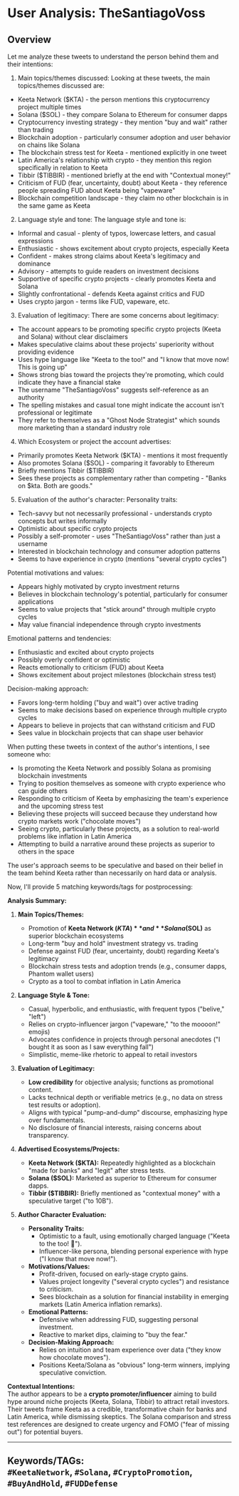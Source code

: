 # User Analysis: TheSantiagoVoss

## Overview

<think>
Let me analyze these tweets to understand the person behind them and their intentions:

1. Main topics/themes discussed:
Looking at these tweets, the main topics/themes discussed are:
- Keeta Network ($KTA) - the person mentions this cryptocurrency project multiple times
- Solana ($SOL) - they compare Solana to Ethereum for consumer dapps
- Cryptocurrency investing strategy - they mention "buy and wait" rather than trading
- Blockchain adoption - particularly consumer adoption and user behavior on chains like Solana
- The blockchain stress test for Keeta - mentioned explicitly in one tweet
- Latin America's relationship with crypto - they mention this region specifically in relation to Keeta
- Tibbir ($TIBBIR) - mentioned briefly at the end with "Contextual money!"
- Criticism of FUD (fear, uncertainty, doubt) about Keeta - they reference people spreading FUD about Keeta being "vapeware"
- Blockchain competition landscape - they claim no other blockchain is in the same game as Keeta

2. Language style and tone:
The language style and tone is:
- Informal and casual - plenty of typos, lowercase letters, and casual expressions
- Enthusiastic - shows excitement about crypto projects, especially Keeta
- Confident - makes strong claims about Keeta's legitimacy and dominance
- Advisory - attempts to guide readers on investment decisions
- Supportive of specific crypto projects - clearly promotes Keeta and Solana
- Slightly confrontational - defends Keeta against critics and FUD
- Uses crypto jargon - terms like FUD, vapeware, etc.

3. Evaluation of legitimacy:
There are some concerns about legitimacy:
- The account appears to be promoting specific crypto projects (Keeta and Solana) without clear disclaimers
- Makes speculative claims about these projects' superiority without providing evidence
- Uses hype language like "Keeta to the too!" and "I know that move now! This is going up"
- Shows strong bias toward the projects they're promoting, which could indicate they have a financial stake
- The username "TheSantiagoVoss" suggests self-reference as an authority
- The spelling mistakes and casual tone might indicate the account isn't professional or legitimate
- They refer to themselves as a "Ghost Node Strategist" which sounds more marketing than a standard industry role

4. Which Ecosystem or project the account advertises:
- Primarily promotes Keeta Network ($KTA) - mentions it most frequently
- Also promotes Solana ($SOL) - comparing it favorably to Ethereum
- Briefly mentions Tibbir ($TIBBIR)
- Sees these projects as complementary rather than competing - "Banks on $kta. Both are goods."

5. Evaluation of the author's character:
Personality traits:
- Tech-savvy but not necessarily professional - understands crypto concepts but writes informally
- Optimistic about specific crypto projects
- Possibly a self-promoter - uses "TheSantiagoVoss" rather than just a username
- Interested in blockchain technology and consumer adoption patterns
- Seems to have experience in crypto (mentions "several crypto cycles")

Potential motivations and values:
- Appears highly motivated by crypto investment returns
- Believes in blockchain technology's potential, particularly for consumer applications
- Seems to value projects that "stick around" through multiple crypto cycles
- May value financial independence through crypto investments

Emotional patterns and tendencies:
- Enthusiastic and excited about crypto projects
- Possibly overly confident or optimistic
- Reacts emotionally to criticism (FUD) about Keeta
- Shows excitement about project milestones (blockchain stress test)

Decision-making approach:
- Favors long-term holding ("buy and wait") over active trading
- Seems to make decisions based on experience through multiple crypto cycles
- Appears to believe in projects that can withstand criticism and FUD
- Sees value in blockchain projects that can shape user behavior

When putting these tweets in context of the author's intentions, I see someone who:
- Is promoting the Keeta Network and possibly Solana as promising blockchain investments
- Trying to position themselves as someone with crypto experience who can guide others
- Responding to criticism of Keeta by emphasizing the team's experience and the upcoming stress test
- Believing these projects will succeed because they understand how crypto markets work ("chocolate moves")
- Seeing crypto, particularly these projects, as a solution to real-world problems like inflation in Latin America
- Attempting to build a narrative around these projects as superior to others in the space

The user's approach seems to be speculative and based on their belief in the team behind Keeta rather than necessarily on hard data or analysis.

Now, I'll provide 5 matching keywords/tags for postprocessing:
</think>

**Analysis Summary:**

1. **Main Topics/Themes:**
   - Promotion of **Keeta Network ($KTA)** and **Solana ($SOL)** as superior blockchain ecosystems  
   - Long-term "buy and hold" investment strategy vs. trading  
   - Defense against FUD (fear, uncertainty, doubt) regarding Keeta's legitimacy  
   - Blockchain stress tests and adoption trends (e.g., consumer dapps, Phantom wallet users)  
   - Crypto as a tool to combat inflation in Latin America  

2. **Language Style & Tone:**
   - Casual, hyperbolic, and enthusiastic, with frequent typos ("belive," "left")  
   - Relies on crypto-influencer jargon ("vapeware," "to the moooon!" emojis)  
   - Advocates confidence in projects through personal anecdotes ("I bought it as soon as I saw everything fall")  
   - Simplistic, meme-like rhetoric to appeal to retail investors  

3. **Evaluation of Legitimacy:**
   - **Low credibility** for objective analysis; functions as promotional content.  
   - Lacks technical depth or verifiable metrics (e.g., no data on stress test results or adoption).  
   - Aligns with typical "pump-and-dump" discourse, emphasizing hype over fundamentals.  
   - No disclosure of financial interests, raising concerns about transparency.  

4. **Advertised Ecosystems/Projects:**
   - **Keeta Network ($KTA):** Repeatedly highlighted as a blockchain "made for banks" and "legit" after stress tests.  
   - **Solana ($SOL):** Marketed as superior to Ethereum for consumer dapps.  
   - **Tibbir ($TIBBIR):** Briefly mentioned as "contextual money" with a speculative target ("to 10B").  

5. **Author Character Evaluation:**
   - **Personality Traits:**  
     - Optimistic to a fault, using emotionally charged language ("Keeta to the too! 🫡").  
     - Influencer-like persona, blending personal experience with hype ("I know that move now!").  
   - **Motivations/Values:**  
     - Profit-driven, focused on early-stage crypto gains.  
     - Values project longevity ("several crypto cycles") and resistance to criticism.  
     - Sees blockchain as a solution for financial instability in emerging markets (Latin America inflation remarks).  
   - **Emotional Patterns:**  
     - Defensive when addressing FUD, suggesting personal investment.  
     - Reactive to market dips, claiming to "buy the fear."  
   - **Decision-Making Approach:**  
     - Relies on intuition and team experience over data ("they know how chocolate moves").  
     - Positions Keeta/Solana as "obvious" long-term winners, implying speculative conviction.  

**Contextual Intentions:**  
The author appears to be a **crypto promoter/influencer** aiming to build hype around niche projects (Keeta, Solana, Tibbir) to attract retail investors. Their tweets frame Keeta as a credible, transformative chain for banks and Latin America, while dismissing skeptics. The Solana comparison and stress test references are designed to create urgency and FOMO ("fear of missing out") for potential buyers.  

---

**Keywords/TAGs:**  
`#KeetaNetwork`, `#Solana`, `#CryptoPromotion`, `#BuyAndHold`, `#FUDDefense`
---
